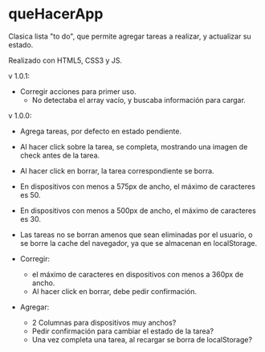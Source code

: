 # queHacerApp

Clasica lista "to do", que permite agregar tareas a realizar, y actualizar su estado.

Realizado con HTML5, CSS3 y JS.

v 1.0.1:

  - Corregir acciones para primer uso.
    - No detectaba el array vacío, y buscaba información para cargar.

v 1.0.0:

  - Agrega tareas, por defecto en estado pendiente.
  - Al hacer click sobre la tarea, se completa, mostrando una imagen de check antes de la tarea.
  - Al hacer click en borrar, la tarea correspondiente se borra.
  - En dispositivos con menos a 575px de ancho, el máximo de caracteres es 50.
  - En dispositivos con menos a 500px de ancho, el máximo de caracteres es 30.
  - Las tareas no se borran amenos que sean eliminadas por el usuario, o se borre la cache del navegador, ya que se almacenan en localStorage.
  
  - Corregir: 
    - el máximo de caracteres en dispositivos con menos a 360px de ancho.
    - Al hacer click en borrar, debe pedir confirmación.

  - Agregar:
    - 2 Columnas para dispositivos muy anchos?
    - Pedir confirmación para cambiar el estado de la tarea?
    - Una vez completa una tarea, al recargar se borra de localStorage?
